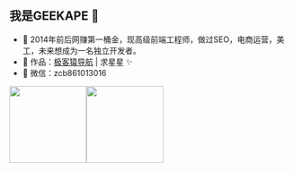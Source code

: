 ## 我是GEEKAPE 👦

- 📑 2014年前后网赚第一桶金，现高级前端工程师，做过SEO，电商运营，美工，未来想成为一名独立开发者。
- 🏡 作品：<a href="https://github.com/geekape/geek-navigation" target="_blank">极客猿导航</a> | 求星星 ✨</a>
- 💬 微信：zcb861013016

<img align="" height="137px" src="https://github-readme-stats.vercel.app/api?username=geekape&hide_title=true&hide_border=true&show_icons=true&include_all_commits=true&line_height=21&theme=material-palenight&locale=cn" /><img align="" height="137px" src="https://github-readme-stats.vercel.app/api/top-langs/?username=geekape&hide_title=true&hide_border=true&layout=compact&theme=material-palenight&locale=cn" />
